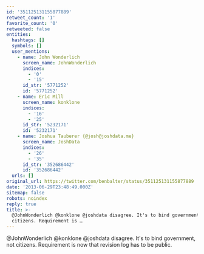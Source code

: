 ```yaml
---
id: '351125131155877889'
retweet_count: '1'
favorite_count: '0'
retweeted: false
entities:
  hashtags: []
  symbols: []
  user_mentions:
    - name: John Wonderlich
      screen_name: JohnWonderlich
      indices:
        - '0'
        - '15'
      id_str: '5771252'
      id: '5771252'
    - name: Eric Mill
      screen_name: konklone
      indices:
        - '16'
        - '25'
      id_str: '5232171'
      id: '5232171'
    - name: Joshua Tauberer {@josh@joshdata.me}
      screen_name: JoshData
      indices:
        - '26'
        - '35'
      id_str: '352686442'
      id: '352686442'
  urls: []
original_url: https://twitter.com/benbalter/status/351125131155877889
date: '2013-06-29T23:48:49.000Z'
sitemap: false
robots: noindex
reply: true
title: >-
  @JohnWonderlich @konklone @joshdata disagree. It's to bind government, not
  citizens. Requirement is …
---
```


@JohnWonderlich @konklone @joshdata disagree. It's to bind government, not citizens. Requirement is now that revision log has to be public.